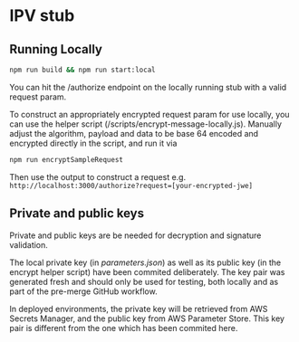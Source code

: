 # IPV stub

## Running Locally

```bash
npm run build && npm run start:local
```

You can hit the /authorize endpoint on the locally running stub with a valid request param.

To construct an appropriately encrypted request param for use locally, you can use the helper script (/scripts/encrypt-message-locally.js).
Manually adjust the algorithm, payload and data to be base 64 encoded and encrypted directly in the script, and run it via

```bash
npm run encryptSampleRequest
```

Then use the output to construct a request e.g. `http://localhost:3000/authorize?request=[your-encrypted-jwe]`

## Private and public keys

Private and public keys are be needed for decryption and signature validation.

The local private key (in _parameters.json_) as well as its public key (in the encrypt helper script) have been commited deliberately. 
The key pair was generated fresh and should only be used for testing, both locally and as part of the pre-merge GitHub workflow.

In deployed environments, the private key will be retrieved from AWS Secrets Manager, and the public key from AWS Parameter Store. This key pair is different from the one which has been commited here.
